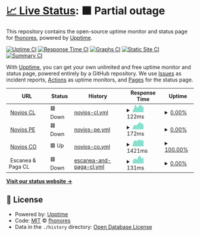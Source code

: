 # [📈 Live Status](https://fhonores.github.io/upptime): <!--live status--> **🟧 Partial outage**

This repository contains the open-source uptime monitor and status page for [fhonores](https://fhonores.github.io/upptime), powered by [Upptime](https://github.com/upptime/upptime).

[![Uptime CI](https://github.com/fhonores/upptime/workflows/Uptime%20CI/badge.svg)](https://github.com/fhonores/upptime/actions?query=workflow%3A%22Uptime+CI%22)
[![Response Time CI](https://github.com/fhonores/upptime/workflows/Response%20Time%20CI/badge.svg)](https://github.com/fhonores/upptime/actions?query=workflow%3A%22Response+Time+CI%22)
[![Graphs CI](https://github.com/fhonores/upptime/workflows/Graphs%20CI/badge.svg)](https://github.com/fhonores/upptime/actions?query=workflow%3A%22Graphs+CI%22)
[![Static Site CI](https://github.com/fhonores/upptime/workflows/Static%20Site%20CI/badge.svg)](https://github.com/fhonores/upptime/actions?query=workflow%3A%22Static+Site+CI%22)
[![Summary CI](https://github.com/fhonores/upptime/workflows/Summary%20CI/badge.svg)](https://github.com/fhonores/upptime/actions?query=workflow%3A%22Summary+CI%22)

With [Upptime](https://upptime.js.org), you can get your own unlimited and free uptime monitor and status page, powered entirely by a GitHub repository. We use [Issues](https://github.com/fhonores/upptime/issues) as incident reports, [Actions](https://github.com/fhonores/upptime/actions) as uptime monitors, and [Pages](https://fhonores.github.io/upptime) for the status page.

<!--start: status pages-->
<!-- This summary is generated by Upptime (https://github.com/upptime/upptime) -->
<!-- Do not edit this manually, your changes will be overwritten -->
<!-- prettier-ignore -->
| URL | Status | History | Response Time | Uptime |
| --- | ------ | ------- | ------------- | ------ |
| <img alt="" src="https://icons.duckduckgo.com/ip3/www.noviosfalabella.com.ico" height="13"> [Novios CL](https://www.noviosfalabella.com/novios-cl/public/inicio.do) | 🟥 Down | [novios-cl.yml](https://github.com/fhonores/upptime/commits/HEAD/history/novios-cl.yml) | <details><summary><img alt="Response time graph" src="./graphs/novios-cl/response-time-week.png" height="20"> 122ms</summary><br><a href="https://fhonores.github.io/upptime/history/novios-cl"><img alt="Response time 105" src="https://img.shields.io/endpoint?url=https%3A%2F%2Fraw.githubusercontent.com%2Ffhonores%2Fupptime%2FHEAD%2Fapi%2Fnovios-cl%2Fresponse-time.json"></a><br><a href="https://fhonores.github.io/upptime/history/novios-cl"><img alt="24-hour response time 115" src="https://img.shields.io/endpoint?url=https%3A%2F%2Fraw.githubusercontent.com%2Ffhonores%2Fupptime%2FHEAD%2Fapi%2Fnovios-cl%2Fresponse-time-day.json"></a><br><a href="https://fhonores.github.io/upptime/history/novios-cl"><img alt="7-day response time 122" src="https://img.shields.io/endpoint?url=https%3A%2F%2Fraw.githubusercontent.com%2Ffhonores%2Fupptime%2FHEAD%2Fapi%2Fnovios-cl%2Fresponse-time-week.json"></a><br><a href="https://fhonores.github.io/upptime/history/novios-cl"><img alt="30-day response time 115" src="https://img.shields.io/endpoint?url=https%3A%2F%2Fraw.githubusercontent.com%2Ffhonores%2Fupptime%2FHEAD%2Fapi%2Fnovios-cl%2Fresponse-time-month.json"></a><br><a href="https://fhonores.github.io/upptime/history/novios-cl"><img alt="1-year response time 110" src="https://img.shields.io/endpoint?url=https%3A%2F%2Fraw.githubusercontent.com%2Ffhonores%2Fupptime%2FHEAD%2Fapi%2Fnovios-cl%2Fresponse-time-year.json"></a></details> | <details><summary><a href="https://fhonores.github.io/upptime/history/novios-cl">0.00%</a></summary><a href="https://fhonores.github.io/upptime/history/novios-cl"><img alt="All-time uptime 28.66%" src="https://img.shields.io/endpoint?url=https%3A%2F%2Fraw.githubusercontent.com%2Ffhonores%2Fupptime%2FHEAD%2Fapi%2Fnovios-cl%2Fuptime.json"></a><br><a href="https://fhonores.github.io/upptime/history/novios-cl"><img alt="24-hour uptime 0.00%" src="https://img.shields.io/endpoint?url=https%3A%2F%2Fraw.githubusercontent.com%2Ffhonores%2Fupptime%2FHEAD%2Fapi%2Fnovios-cl%2Fuptime-day.json"></a><br><a href="https://fhonores.github.io/upptime/history/novios-cl"><img alt="7-day uptime 0.00%" src="https://img.shields.io/endpoint?url=https%3A%2F%2Fraw.githubusercontent.com%2Ffhonores%2Fupptime%2FHEAD%2Fapi%2Fnovios-cl%2Fuptime-week.json"></a><br><a href="https://fhonores.github.io/upptime/history/novios-cl"><img alt="30-day uptime 1.38%" src="https://img.shields.io/endpoint?url=https%3A%2F%2Fraw.githubusercontent.com%2Ffhonores%2Fupptime%2FHEAD%2Fapi%2Fnovios-cl%2Fuptime-month.json"></a><br><a href="https://fhonores.github.io/upptime/history/novios-cl"><img alt="1-year uptime 0.00%" src="https://img.shields.io/endpoint?url=https%3A%2F%2Fraw.githubusercontent.com%2Ffhonores%2Fupptime%2FHEAD%2Fapi%2Fnovios-cl%2Fuptime-year.json"></a></details>
| <img alt="" src="https://icons.duckduckgo.com/ip3/www.noviosfalabella.com.pe.ico" height="13"> [Novios PE](https://www.noviosfalabella.com.pe/novios-pe/public/inicio.do) | 🟥 Down | [novios-pe.yml](https://github.com/fhonores/upptime/commits/HEAD/history/novios-pe.yml) | <details><summary><img alt="Response time graph" src="./graphs/novios-pe/response-time-week.png" height="20"> 172ms</summary><br><a href="https://fhonores.github.io/upptime/history/novios-pe"><img alt="Response time 172" src="https://img.shields.io/endpoint?url=https%3A%2F%2Fraw.githubusercontent.com%2Ffhonores%2Fupptime%2FHEAD%2Fapi%2Fnovios-pe%2Fresponse-time.json"></a><br><a href="https://fhonores.github.io/upptime/history/novios-pe"><img alt="24-hour response time 161" src="https://img.shields.io/endpoint?url=https%3A%2F%2Fraw.githubusercontent.com%2Ffhonores%2Fupptime%2FHEAD%2Fapi%2Fnovios-pe%2Fresponse-time-day.json"></a><br><a href="https://fhonores.github.io/upptime/history/novios-pe"><img alt="7-day response time 172" src="https://img.shields.io/endpoint?url=https%3A%2F%2Fraw.githubusercontent.com%2Ffhonores%2Fupptime%2FHEAD%2Fapi%2Fnovios-pe%2Fresponse-time-week.json"></a><br><a href="https://fhonores.github.io/upptime/history/novios-pe"><img alt="30-day response time 290" src="https://img.shields.io/endpoint?url=https%3A%2F%2Fraw.githubusercontent.com%2Ffhonores%2Fupptime%2FHEAD%2Fapi%2Fnovios-pe%2Fresponse-time-month.json"></a><br><a href="https://fhonores.github.io/upptime/history/novios-pe"><img alt="1-year response time 188" src="https://img.shields.io/endpoint?url=https%3A%2F%2Fraw.githubusercontent.com%2Ffhonores%2Fupptime%2FHEAD%2Fapi%2Fnovios-pe%2Fresponse-time-year.json"></a></details> | <details><summary><a href="https://fhonores.github.io/upptime/history/novios-pe">0.00%</a></summary><a href="https://fhonores.github.io/upptime/history/novios-pe"><img alt="All-time uptime 28.04%" src="https://img.shields.io/endpoint?url=https%3A%2F%2Fraw.githubusercontent.com%2Ffhonores%2Fupptime%2FHEAD%2Fapi%2Fnovios-pe%2Fuptime.json"></a><br><a href="https://fhonores.github.io/upptime/history/novios-pe"><img alt="24-hour uptime 0.00%" src="https://img.shields.io/endpoint?url=https%3A%2F%2Fraw.githubusercontent.com%2Ffhonores%2Fupptime%2FHEAD%2Fapi%2Fnovios-pe%2Fuptime-day.json"></a><br><a href="https://fhonores.github.io/upptime/history/novios-pe"><img alt="7-day uptime 0.00%" src="https://img.shields.io/endpoint?url=https%3A%2F%2Fraw.githubusercontent.com%2Ffhonores%2Fupptime%2FHEAD%2Fapi%2Fnovios-pe%2Fuptime-week.json"></a><br><a href="https://fhonores.github.io/upptime/history/novios-pe"><img alt="30-day uptime 1.38%" src="https://img.shields.io/endpoint?url=https%3A%2F%2Fraw.githubusercontent.com%2Ffhonores%2Fupptime%2FHEAD%2Fapi%2Fnovios-pe%2Fuptime-month.json"></a><br><a href="https://fhonores.github.io/upptime/history/novios-pe"><img alt="1-year uptime 0.00%" src="https://img.shields.io/endpoint?url=https%3A%2F%2Fraw.githubusercontent.com%2Ffhonores%2Fupptime%2FHEAD%2Fapi%2Fnovios-pe%2Fuptime-year.json"></a></details>
| <img alt="" src="https://icons.duckduckgo.com/ip3/www.noviosfalabella.com.co.ico" height="13"> [Novios CO](https://www.noviosfalabella.com.co/novios-co/public/inicio.do) | 🟩 Up | [novios-co.yml](https://github.com/fhonores/upptime/commits/HEAD/history/novios-co.yml) | <details><summary><img alt="Response time graph" src="./graphs/novios-co/response-time-week.png" height="20"> 1421ms</summary><br><a href="https://fhonores.github.io/upptime/history/novios-co"><img alt="Response time 1432" src="https://img.shields.io/endpoint?url=https%3A%2F%2Fraw.githubusercontent.com%2Ffhonores%2Fupptime%2FHEAD%2Fapi%2Fnovios-co%2Fresponse-time.json"></a><br><a href="https://fhonores.github.io/upptime/history/novios-co"><img alt="24-hour response time 1457" src="https://img.shields.io/endpoint?url=https%3A%2F%2Fraw.githubusercontent.com%2Ffhonores%2Fupptime%2FHEAD%2Fapi%2Fnovios-co%2Fresponse-time-day.json"></a><br><a href="https://fhonores.github.io/upptime/history/novios-co"><img alt="7-day response time 1421" src="https://img.shields.io/endpoint?url=https%3A%2F%2Fraw.githubusercontent.com%2Ffhonores%2Fupptime%2FHEAD%2Fapi%2Fnovios-co%2Fresponse-time-week.json"></a><br><a href="https://fhonores.github.io/upptime/history/novios-co"><img alt="30-day response time 1417" src="https://img.shields.io/endpoint?url=https%3A%2F%2Fraw.githubusercontent.com%2Ffhonores%2Fupptime%2FHEAD%2Fapi%2Fnovios-co%2Fresponse-time-month.json"></a><br><a href="https://fhonores.github.io/upptime/history/novios-co"><img alt="1-year response time 1440" src="https://img.shields.io/endpoint?url=https%3A%2F%2Fraw.githubusercontent.com%2Ffhonores%2Fupptime%2FHEAD%2Fapi%2Fnovios-co%2Fresponse-time-year.json"></a></details> | <details><summary><a href="https://fhonores.github.io/upptime/history/novios-co">100.00%</a></summary><a href="https://fhonores.github.io/upptime/history/novios-co"><img alt="All-time uptime 82.56%" src="https://img.shields.io/endpoint?url=https%3A%2F%2Fraw.githubusercontent.com%2Ffhonores%2Fupptime%2FHEAD%2Fapi%2Fnovios-co%2Fuptime.json"></a><br><a href="https://fhonores.github.io/upptime/history/novios-co"><img alt="24-hour uptime 100.00%" src="https://img.shields.io/endpoint?url=https%3A%2F%2Fraw.githubusercontent.com%2Ffhonores%2Fupptime%2FHEAD%2Fapi%2Fnovios-co%2Fuptime-day.json"></a><br><a href="https://fhonores.github.io/upptime/history/novios-co"><img alt="7-day uptime 100.00%" src="https://img.shields.io/endpoint?url=https%3A%2F%2Fraw.githubusercontent.com%2Ffhonores%2Fupptime%2FHEAD%2Fapi%2Fnovios-co%2Fuptime-week.json"></a><br><a href="https://fhonores.github.io/upptime/history/novios-co"><img alt="30-day uptime 99.69%" src="https://img.shields.io/endpoint?url=https%3A%2F%2Fraw.githubusercontent.com%2Ffhonores%2Fupptime%2FHEAD%2Fapi%2Fnovios-co%2Fuptime-month.json"></a><br><a href="https://fhonores.github.io/upptime/history/novios-co"><img alt="1-year uptime 99.95%" src="https://img.shields.io/endpoint?url=https%3A%2F%2Fraw.githubusercontent.com%2Ffhonores%2Fupptime%2FHEAD%2Fapi%2Fnovios-co%2Fuptime-year.json"></a></details>
| <img alt="" src="https://icons.duckduckgo.com/ip3/null.ico" height="13"> Escanea & Paga CL | 🟥 Down | [escanea-and-paga-cl.yml](https://github.com/fhonores/upptime/commits/HEAD/history/escanea-and-paga-cl.yml) | <details><summary><img alt="Response time graph" src="./graphs/escanea-and-paga-cl/response-time-week.png" height="20"> 131ms</summary><br><a href="https://fhonores.github.io/upptime/history/escanea-and-paga-cl"><img alt="Response time 162" src="https://img.shields.io/endpoint?url=https%3A%2F%2Fraw.githubusercontent.com%2Ffhonores%2Fupptime%2FHEAD%2Fapi%2Fescanea-and-paga-cl%2Fresponse-time.json"></a><br><a href="https://fhonores.github.io/upptime/history/escanea-and-paga-cl"><img alt="24-hour response time 148" src="https://img.shields.io/endpoint?url=https%3A%2F%2Fraw.githubusercontent.com%2Ffhonores%2Fupptime%2FHEAD%2Fapi%2Fescanea-and-paga-cl%2Fresponse-time-day.json"></a><br><a href="https://fhonores.github.io/upptime/history/escanea-and-paga-cl"><img alt="7-day response time 131" src="https://img.shields.io/endpoint?url=https%3A%2F%2Fraw.githubusercontent.com%2Ffhonores%2Fupptime%2FHEAD%2Fapi%2Fescanea-and-paga-cl%2Fresponse-time-week.json"></a><br><a href="https://fhonores.github.io/upptime/history/escanea-and-paga-cl"><img alt="30-day response time 159" src="https://img.shields.io/endpoint?url=https%3A%2F%2Fraw.githubusercontent.com%2Ffhonores%2Fupptime%2FHEAD%2Fapi%2Fescanea-and-paga-cl%2Fresponse-time-month.json"></a><br><a href="https://fhonores.github.io/upptime/history/escanea-and-paga-cl"><img alt="1-year response time 169" src="https://img.shields.io/endpoint?url=https%3A%2F%2Fraw.githubusercontent.com%2Ffhonores%2Fupptime%2FHEAD%2Fapi%2Fescanea-and-paga-cl%2Fresponse-time-year.json"></a></details> | <details><summary><a href="https://fhonores.github.io/upptime/history/escanea-and-paga-cl">0.00%</a></summary><a href="https://fhonores.github.io/upptime/history/escanea-and-paga-cl"><img alt="All-time uptime 93.33%" src="https://img.shields.io/endpoint?url=https%3A%2F%2Fraw.githubusercontent.com%2Ffhonores%2Fupptime%2FHEAD%2Fapi%2Fescanea-and-paga-cl%2Fuptime.json"></a><br><a href="https://fhonores.github.io/upptime/history/escanea-and-paga-cl"><img alt="24-hour uptime 0.00%" src="https://img.shields.io/endpoint?url=https%3A%2F%2Fraw.githubusercontent.com%2Ffhonores%2Fupptime%2FHEAD%2Fapi%2Fescanea-and-paga-cl%2Fuptime-day.json"></a><br><a href="https://fhonores.github.io/upptime/history/escanea-and-paga-cl"><img alt="7-day uptime 0.00%" src="https://img.shields.io/endpoint?url=https%3A%2F%2Fraw.githubusercontent.com%2Ffhonores%2Fupptime%2FHEAD%2Fapi%2Fescanea-and-paga-cl%2Fuptime-week.json"></a><br><a href="https://fhonores.github.io/upptime/history/escanea-and-paga-cl"><img alt="30-day uptime 1.38%" src="https://img.shields.io/endpoint?url=https%3A%2F%2Fraw.githubusercontent.com%2Ffhonores%2Fupptime%2FHEAD%2Fapi%2Fescanea-and-paga-cl%2Fuptime-month.json"></a><br><a href="https://fhonores.github.io/upptime/history/escanea-and-paga-cl"><img alt="1-year uptime 77.41%" src="https://img.shields.io/endpoint?url=https%3A%2F%2Fraw.githubusercontent.com%2Ffhonores%2Fupptime%2FHEAD%2Fapi%2Fescanea-and-paga-cl%2Fuptime-year.json"></a></details>

<!--end: status pages-->

[**Visit our status website →**](https://fhonores.github.io/upptime)

## 📄 License

- Powered by: [Upptime](https://github.com/upptime/upptime)
- Code: [MIT](./LICENSE) © [fhonores](https://fhonores.github.io/upptime)
- Data in the `./history` directory: [Open Database License](https://opendatacommons.org/licenses/odbl/1-0/)
